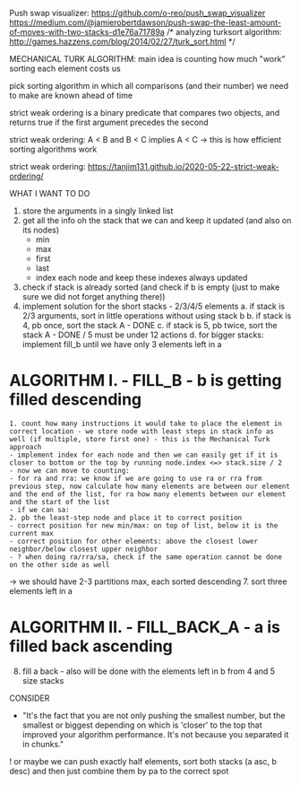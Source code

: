 Push swap visualizer: https://github.com/o-reo/push_swap_visualizer
https://medium.com/@jamierobertdawson/push-swap-the-least-amount-of-moves-with-two-stacks-d1e76a71789a
/* analyzing turksort algorithm: http://games.hazzens.com/blog/2014/02/27/turk_sort.html */

MECHANICAL TURK ALGORITHM: main idea is counting how much "work" sorting each element costs us

pick sorting algorithm in which all comparisons (and their number) we need to make are known ahead of time

strict weak ordering is a binary predicate that compares two objects, and returns true if the first argument precedes the second

strict weak ordering: A < B and B < C implies A < C -> this is how efficient sorting algorithms work

strict weak ordering: https://tanjim131.github.io/2020-05-22-strict-weak-ordering/

WHAT I WANT TO DO

1. store the arguments in a singly linked list
2. get all the info oh the stack that we can and keep it updated (and also on its nodes)
	- min
	- max
	- first
	- last
	- index each node and keep these indexes always updated
3. check if stack is already sorted (and check if b is empty (just to make sure we did not forget anything there))
4. implement solution for the short stacks - 2/3/4/5 elements
a. if stack is 2/3 arguments, sort in little operations without using stack b
b. if stack is 4, pb once, sort the stack A - DONE
c. if stack is 5, pb twice, sort the stack A - DONE / 5 must be under 12 actions
d. for bigger stacks: implement fill_b until we have only 3 elements left in a
# ALGORITHM I. - FILL_B - b is getting filled descending
	1. count how many instructions it would take to place the element in correct location - we store node with least steps in stack info as well (if multiple, store first one) - this is the Mechanical Turk approach
	- implement index for each node and then we can easily get if it is closer to bottom or the top by running node.index <=> stack.size / 2
	- now we can move to counting:
	- for ra and rra: we know if we are going to use ra or rra from previous step, now calculate how many elements are between our element and the end of the list, for ra how many elements between our element and the start of the list
	- if we can sa:
	2. pb the least-step node and place it to correct position
	- correct position for new min/max: on top of list, below it is the current max
	- correct position for other elements: above the closest lower neighbor/below closest upper neighbor
	- ? when doing ra/rra/sa, check if the same operation cannot be done on the other side as well
-> we should have 2-3 partitions max, each sorted descending
7. sort three elements left in a
# ALGORITHM II. - FILL_BACK_A - a is filled back ascending
8. fill a back - also will be done with the elements left in b from 4 and 5 size stacks

CONSIDER
- "It's the fact that you are not only pushing the smallest number, but the smallest or biggest depending on which is 'closer' to the top that improved your algorithm performance. It's not because you separated it in chunks."

! or maybe we can push exactly half elements, sort both stacks (a asc, b desc) and then just combine them by pa to the correct spot
